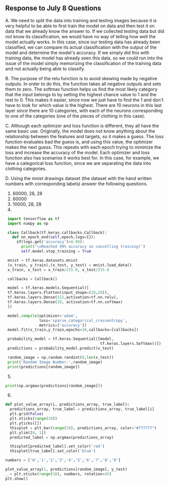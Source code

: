 ## Response to July 8 Questions

A. We need to split the data into training and testing images because it is very helpful
to be able to first train the model on data and then test it on data that we already know
the answer to. If we collected testing data but did not know its classification, we would
have no way of telling how well the model actually works. In this case, since our testing
data has already been classified, we can compare its actual classification with the
output of the model and determine the model's accuracy. If we simply did this with 
training data, the model has already seen this data, so we could run into the issue of 
the model simply memorizing the classification of the training data and not actually being
able to classify.

B. The purpose of the relu function is to avoid skewing made by negative outputs. In 
order to do this, the function takes all negative outputs and sets them to zero. The softmax
function helps us find the most likely category that the input belongs to by setting the
highest chance value to 1 and the rest to 0. This makes it easier, since now we just have
to find the 1 and don't have to look for which value is the highest. There are 10 neurons
in this last layer since there are 10 categories, with each of the neurons corresponding to 
one of the categories (one of the pieces of clothing in this case).

C. Although each optimizer and loss function is different, they all have the same basic
use. Originally, the model does not know anything about the relationship between the features
and targets, so it makes a guess. The loss function evaluates bad the guess is, and using
this value, the optimizer makes the next guess. This repeats with each epoch trying to 
minimize the loss and increase the accuracy of the model. Each optimizer and loss function 
also has scenarios it works best for. In this case, for example, we have a categorical loss
function, since we are separating the data into clothing categories.

D. Using the mnist drawings dataset (the dataset with the hand written numbers with
corresponding labels) answer the following questions.
  1. 60000, 28, 28
  2. 60000
  3. 10000, 28, 28
  4. 
 ```python
  import tensorflow as tf
  import numpy as np

  class Callback(tf.keras.callbacks.Callback):
    def on_epoch_end(self,epoch,logs={}):
      if(logs.get('accuracy')>0.99):
        print('\nReached 99% accuracy so cancelling training!')
        self.model.stop_training = True

  mnist = tf.keras.datasets.mnist
  (x_train, y_train),(x_test, y_test) = mnist.load_data()
  x_train, x_test = x_train/255.0, x_test/255.0

  callbacks = Callback()

  model = tf.keras.models.Sequential([
  tf.keras.layers.Flatten(input_shape=(28,28)),
  tf.keras.layers.Dense(512,activation=tf.nn.relu),
  tf.keras.layers.Dense(10, activation=tf.nn.softmax)
  ])

  model.compile(optimizer='adam',
                loss='sparse_categorical_crossentropy',
                metrics=['accuracy'])
  model.fit(x_train,y_train,epochs=10,callbacks=[callbacks])

  probability_model = tf.keras.Sequential([model,
                                           tf.keras.layers.Softmax()])
  predictions = probability_model.predict(x_test)

  random_image = np.random.randint(0,len(x_test))
  print('Random Image Number:',random_image)
  print(predictions[random_image])
  ```
  5. 
  ```python
  print(np.argmax(predictions[random_image]))
  ```
  6. 
  ```python
  def plot_value_array(i, predictions_array, true_label):
    predictions_array, true_label = predictions_array, true_label[i]
    plt.grid(False)
    plt.xticks(range(10))
    plt.yticks([])
    thisplot = plt.bar(range(10), predictions_array, color="#777777")
    plt.ylim([0, 1])
    predicted_label = np.argmax(predictions_array)

    thisplot[predicted_label].set_color('red')
    thisplot[true_label].set_color('blue')

  numbers = ['0','1','2','3','4','5','6','7','8','9']

  plot_value_array(1, predictions[random_image], y_test)
  _ = plt.xticks(range(10), numbers, rotation=45)
  plt.show()
  ```
